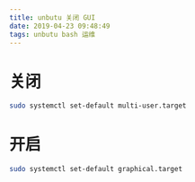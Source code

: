 ```yaml
---
title: unbutu 关闭 GUI
date: 2019-04-23 09:48:49
tags: unbutu bash 运维
---
```


# 关闭

```bash
sudo systemctl set-default multi-user.target
```

# 开启

```bash
sudo systemctl set-default graphical.target
```

